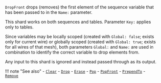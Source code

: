 `DropFront` drops (removes) the first element of the sequence variable that has been passed to in the `Name:` parameter. 

This shard works on both sequences and tables. Parameter `Key:` applies only to tables.

Since variables may be locally scoped (created with `Global: false`; exists only for current wire) or globally scoped (created with `Global: true`; exists for all wires of that mesh), both parameters `Global:` and `Name:` are used in combination to identify the correct variable to drop elements from.

Any input to this shard is ignored and instead passed through as its output.

!!! note "See also"
    - [`Clear`](../Clear)
    - [`Drop`](../Drop)
    - [`Erase`](../Erase)
    - [`Pop`](../Pop)
    - [`PopFront`](../PopFront)
    - [`PrependTo`](../PrependTo)
    - [`Remove`](../Remove)
